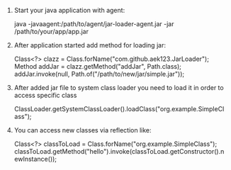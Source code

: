 1) Start your java application with agent:

    java -javaagent:/path/to/agent/jar-loader-agent.jar -jar /path/to/your/app/app.jar

2) After application started add method for loading jar:

   Class<?> clazz = Class.forName("com.github.aek123.JarLoader");\
   Method addJar = clazz.getMethod("addJar", Path.class);\
   addJar.invoke(null, Path.of("/path/to/new/jar/simple.jar"));

3) After added jar file to system class loader you need to load it in order to access specific class

   ClassLoader.getSystemClassLoader().loadClass("org.example.SimpleClass");

4) You can access new classes via reflection like:

   Class<?> classToLoad = Class.forName("org.example.SimpleClass");\
   classToLoad.getMethod("hello").invoke(classToLoad.getConstructor().newInstance());